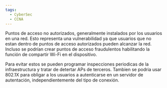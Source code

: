 ```yaml
---
tags:
  - CyberSec
  - CCNA
---
```

Puntos de acceso no autorizados, generalmente instalados por los usuarios en una red. Esto representa una vulnerabilidad ya que usuarios que no estan dentro de puntos de acceso autorizados pueden alcanzar la red. Incluso se podrían crear puntos de acceso fraudulentos habilitando la función de compartir Wi-Fi en el dispositivo. 

Para evitar estos se pueden programar inspecciones periodicas de la infraestructura y tratar de detertar APs de terceros. Tambien se podria usar 802.1X para obligar a los usuarios a autenticarse en un servidor de autentación, independientemente del tipo de conexión. 